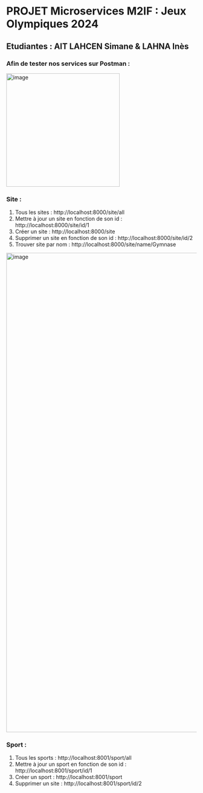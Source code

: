 # PROJET Microservices M2IF : Jeux Olympiques 2024
## Etudiantes : AIT LAHCEN Simane & LAHNA Inès

### Afin de tester nos services sur Postman : 

<img width="300" alt="image" src="https://github.com/SimaneAL/Microservices_projet_AITLAHCEN_LAHNA/assets/64166374/f7b627ea-8314-49da-8e09-6c4a1438ccbe"> 

### Site : 

1. Tous les sites : http://localhost:8000/site/all
2. Mettre à jour un site en fonction de son id : http://localhost:8000/site/id/1
3. Créer un site : http://localhost:8000/site
4. Supprimer un site en fonction de son id : http://localhost:8000/site/id/2
5. Trouver site par nom : http://localhost:8000/site/name/Gymnase
<img width="1269" alt="image" src="https://github.com/SimaneAL/Microservices_projet_AITLAHCEN_LAHNA/assets/64166374/f64a71b1-34bc-4ba8-a22c-ee85f41d5e6a">


### Sport :
1. Tous les sports : http://localhost:8001/sport/all
2. Mettre à jour un sport en fonction de son id : http://localhost:8001/sport/id/1
3. Créer un sport : http://localhost:8001/sport
4. Supprimer un site : http://localhost:8001/sport/id/2
